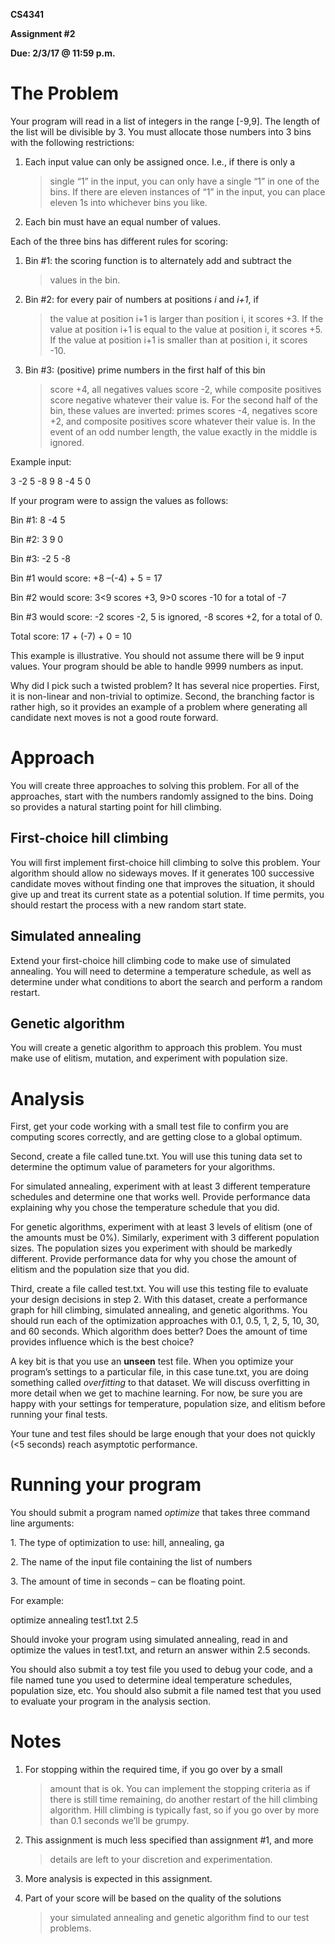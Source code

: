 **CS4341**

**Assignment \#2**

**Due: 2/3/17 @ 11:59 p.m.**

**The Problem**
===============

Your program will read in a list of integers in the range \[-9,9\]. The
length of the list will be divisible by 3. You must allocate those
numbers into 3 bins with the following restrictions:

1.  Each input value can only be assigned once. I.e., if there is only a
    > single “1” in the input, you can only have a single “1” in one of
    > the bins. If there are eleven instances of “1” in the input, you
    > can place eleven 1s into whichever bins you like.

2.  Each bin must have an equal number of values.

Each of the three bins has different rules for scoring:

1.  Bin \#1: the scoring function is to alternately add and subtract the
    > values in the bin.

2.  Bin \#2: for every pair of numbers at positions *i* and *i+1*, if
    > the value at position i+1 is larger than position i, it scores +3.
    > If the value at position i+1 is equal to the value at position i,
    > it scores +5. If the value at position i+1 is smaller than at
    > position i, it scores -10.

3.  Bin \#3: (positive) prime numbers in the first half of this bin
    > score +4, all negatives values score -2, while composite positives
    > score negative whatever their value is. For the second half of the
    > bin, these values are inverted: primes scores -4, negatives score
    > +2, and composite positives score whatever their value is. In the
    > event of an odd number length, the value exactly in the middle is
    > ignored.

Example input:

3 -2 5 -8 9 8 -4 5 0

If your program were to assign the values as follows:

Bin \#1: 8 -4 5

Bin \#2: 3 9 0

Bin \#3: -2 5 -8

Bin \#1 would score: +8 –(-4) + 5 = 17

Bin \#2 would score: 3&lt;9 scores +3, 9&gt;0 scores -10 for a total of
-7

Bin \#3 would score: -2 scores -2, 5 is ignored, -8 scores +2, for a
total of 0.

Total score: 17 + (-7) + 0 = 10

This example is illustrative. You should not assume there will be 9
input values. Your program should be able to handle 9999 numbers as
input.

Why did I pick such a twisted problem? It has several nice properties.
First, it is non-linear and non-trivial to optimize. Second, the
branching factor is rather high, so it provides an example of a problem
where generating all candidate next moves is not a good route forward.

**Approach**
============

You will create three approaches to solving this problem. For all of the
approaches, start with the numbers randomly assigned to the bins. Doing
so provides a natural starting point for hill climbing.

**First-choice hill climbing**
------------------------------

You will first implement first-choice hill climbing to solve this
problem. Your algorithm should allow no sideways moves. If it generates
100 successive candidate moves without finding one that improves the
situation, it should give up and treat its current state as a potential
solution. If time permits, you should restart the process with a new
random start state.

**Simulated annealing**
-----------------------

Extend your first-choice hill climbing code to make use of simulated
annealing. You will need to determine a temperature schedule, as well as
determine under what conditions to abort the search and perform a random
restart.

**Genetic algorithm**
---------------------

You will create a genetic algorithm to approach this problem. You must
make use of elitism, mutation, and experiment with population size.

**Analysis**
============

First, get your code working with a small test file to confirm you are
computing scores correctly, and are getting close to a global optimum.

Second, create a file called tune.txt. You will use this tuning data set
to determine the optimum value of parameters for your algorithms.

For simulated annealing, experiment with at least 3 different
temperature schedules and determine one that works well. Provide
performance data explaining why you chose the temperature schedule that
you did.

For genetic algorithms, experiment with at least 3 levels of elitism
(one of the amounts must be 0%). Similarly, experiment with 3 different
population sizes. The population sizes you experiment with should be
markedly different. Provide performance data for why you chose the
amount of elitism and the population size that you did.

Third, create a file called test.txt. You will use this testing file to
evaluate your design decisions in step 2. With this dataset, create a
performance graph for hill climbing, simulated annealing, and genetic
algorithms. You should run each of the optimization approaches with 0.1,
0.5, 1, 2, 5, 10, 30, and 60 seconds. Which algorithm does better? Does
the amount of time provides influence which is the best choice?

A key bit is that you use an **unseen** test file. When you optimize
your program’s settings to a particular file, in this case tune.txt, you
are doing something called *overfitting* to that dataset. We will
discuss overfitting in more detail when we get to machine learning. For
now, be sure you are happy with your settings for temperature,
population size, and elitism before running your final tests.

Your tune and test files should be large enough that your does not
quickly (&lt;5 seconds) reach asymptotic performance.

**Running your program**
========================

You should submit a program named *optimize* that takes three command
line arguments:

1\. The type of optimization to use: hill, annealing, ga

2\. The name of the input file containing the list of numbers

3\. The amount of time in seconds – can be floating point.

For example:

optimize annealing test1.txt 2.5

Should invoke your program using simulated annealing, read in and
optimize the values in test1.txt, and return an answer within 2.5
seconds.

You should also submit a toy test file you used to debug your code, and
a file named tune you used to determine ideal temperature schedules,
population size, etc. You should also submit a file named test that you
used to evaluate your program in the analysis section.

**Notes**
=========

1.  For stopping within the required time, if you go over by a small
    > amount that is ok. You can implement the stopping criteria as if
    > there is still time remaining, do another restart of the hill
    > climbing algorithm. Hill climbing is typically fast, so if you go
    > over by more than 0.1 seconds we’ll be grumpy.

2.  This assignment is much less specified than assignment \#1, and more
    > details are left to your discretion and experimentation.

3.  More analysis is expected in this assignment.

4.  Part of your score will be based on the quality of the solutions
    > your simulated annealing and genetic algorithm find to our test
    > problems.


